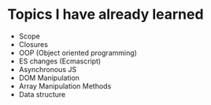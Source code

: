 # Topics I have already learned

* Scope
* Closures
* OOP (Object oriented programming)
* ES changes (Ecmascript)
* Asynchronous JS
* DOM Manipulation
* Array Manipulation Methods
* Data structure